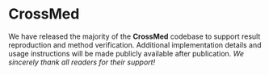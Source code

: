 # CrossMed

We have released the majority of the **CrossMed** codebase to support result reproduction and method verification. Additional implementation details and usage instructions will be made publicly available after publication. *We sincerely thank all readers for their support!*
